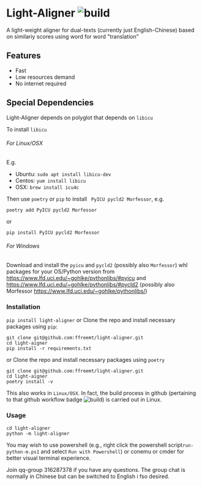 # Light-Aligner ![build](https://github.com/ffreemt/light-aligner/workflows/build/badge.svg)
A light-weight aligner for dual-texts (currently just English-Chinese) based on similariy scores using word for word "translation"

## Features
* Fast
* Low resources demand
* No internet required

## Special Dependencies
Light-Aligner depends on polyglot that depends on `libicu`

To install `libicu`
###### For Linux/OSX

E.g.
* Ubuntu: `sudo apt install libicu-dev`
* Centos: `yum install libicu`
* OSX: `brew install icu4c`

Then use `poetry` or `pip` to install ` PyICU pycld2 Morfessor`, e.g.
```
poetry add PyICU pycld2 Morfessor
```
or
```
pip install PyICU pycld2 Morfessor
```
###### For Windows

Download and install the `pyicu` and `pycld2` (possibly also `Morfessor`) whl packages for your OS/Python version from https://www.lfd.uci.edu/~gohlke/pythonlibs/#pyicu and https://www.lfd.uci.edu/~gohlke/pythonlibs/#pycld2 (possibly also Morfessor https://www.lfd.uci.edu/~gohlke/pythonlibs/)

### Installation
```pip install light-aligner```
or
Clone the repo and install necessary packages using `pip`:
```
git clone git@github.com:ffreemt/light-aligner.git
cd light-aigner
pip install -r requirements.txt
```
or
Clone the repo and install necessary packages using `poetry`
```
git clone git@github.com:ffreemt/light-aligner.git
cd light-aigner
poetry install -v
```
This also works in `Linux/OSX`. In fact, the build process in github (pertaining to that github workflow badge ![build](https://github.com/ffreemt/light-aligner/workflows/build/badge.svg)) is carried out in Linux.


### Usage

```
cd light-aligner
python -m light-aligner
```

You may wish to use powershell (e.g., right click the powershell script`run-python-m.ps1` and select `Run with Powershell`) or conemu or cmder for better visual terminal experience.

Join qq-group 316287378 if you have any questions. The group chat is normally in Chinese but can be switched to English i fso desired.
